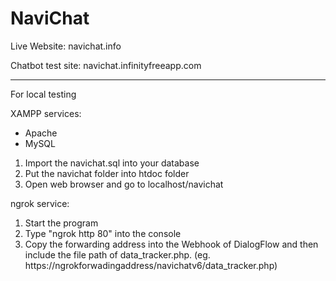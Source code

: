 # NaviChat

Live Website: navichat.info

Chatbot test site: navichat.infinityfreeapp.com

-----------------------------------------------------
For local testing

XAMPP services:
- Apache
- MySQL
1. Import the navichat.sql into your database
2. Put the navichat folder into htdoc folder
3. Open web browser and go to localhost/navichat

ngrok service:
1. Start the program
2. Type "ngrok http 80" into the console
3. Copy the forwarding address into the Webhook of DialogFlow and then include the file path of data_tracker.php.
(eg. https://ngrokforwadingaddress/navichatv6/data_tracker.php)


